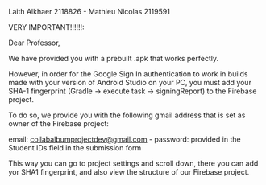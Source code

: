 Laith Alkhaer 2118826 - Mathieu Nicolas 2119591

VERY IMPORTANT!!!!!!:

Dear Professor,

We have provided you with a prebuilt .apk that works perfectly. 

However, in order for the Google Sign In authentication to work in builds made with your version of Android Studio on your PC,
you must add your SHA-1 fingerprint (Gradle -> execute task -> signingReport) to the Firebase project. 

To do so, we provide you with the following gmail address that is set as owner of the Firebase project:

email: collabalbumprojectdev@gmail.com - password: provided in the Student IDs field in the submission form

This way you can go to project settings and scroll down, there you can add yor SHA1 fingerprint, and also view the structure of our Firebase project.

